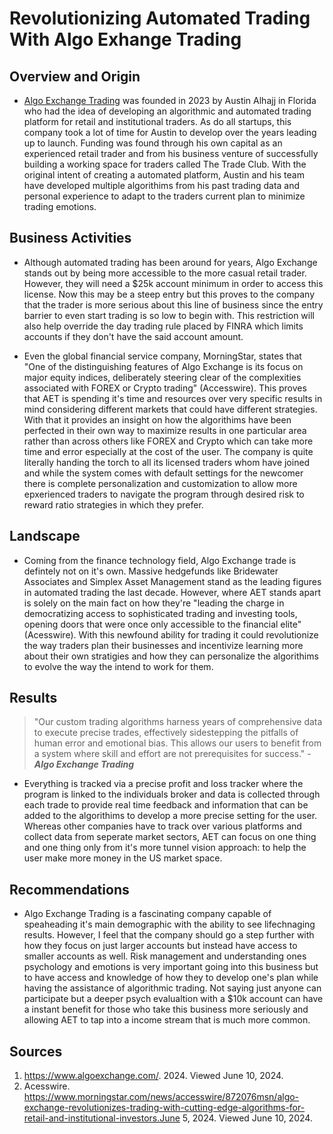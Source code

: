 # **Revolutionizing Automated Trading With Algo Exhange Trading** 



## Overview and Origin

* [Algo Exchange Trading](https://www.algoexchange.com/) was founded in 2023 by Austin Alhajj in Florida who had the idea of developing an algorithmic and automated trading platform for retail and institutional traders. As do all startups, this company took a lot of time for Austin to develop over the years leading up to launch. Funding was found through his own capital as an experienced retail trader and from his business venture of successfully building a working space for traders called The Trade Club. With the original intent of creating a automated platform, Austin and his team have developed multiple algorithims from his past trading data and personal experience to adapt to the traders current plan to minimize trading emotions.


## Business Activities

* Although automated trading has been around for years, Algo Exchange stands out by being more accessible to the more casual retail trader. However, they will need a $25k account minimum in order to access this license. Now this may be a steep entry but this proves to the company that the trader is more serious about this line of business since the entry barrier to even start trading is so low to begin with. This restriction will also help override the day trading rule placed by FINRA which limits accounts if they don't have the said account amount.
  
* Even the global financial service company, MorningStar, states that "One of the distinguishing features of Algo Exchange is its focus on major equity indices, deliberately steering clear of the complexities associated with FOREX or Crypto trading" (Accesswire). This proves that AET is spending it's time and resources over very specific results in mind considering different markets that could have different strategies. With that it provides an insight on how the algorithims have been perfected in their own way to maximize results in one particular area rather than across others like FOREX and Crypto which can take more time and error especially at the cost of the user. The company is quite literally handing the torch to all its licensed traders whom have joined and while the system comes with default settings for the newcomer there is complete personalization and customization to allow more epxerienced traders to navigate the program through desired risk to reward ratio strategies in which they prefer.


## Landscape

* Coming from the finance technology field, Algo Exchange trade is defintely not on it's own. Massive hedgefunds like Bridewater Associates and Simplex Asset Management stand as the leading figures in automated trading the last decade. However, where AET stands apart is solely on the main fact on how they're "leading the charge in democratizing access to sophisticated trading and investing tools, opening doors that were once only accessible to the financial elite" (Acesswire). With this newfound ability for trading it could revolutionize the way traders plan their businesses and incentivize learning more about their own stratigies and how they can personalize the algorithims to evolve the way the intend to work for them.

## Results

> "Our custom trading algorithms harness years of comprehensive data to execute precise trades, effectively sidestepping the pitfalls of human error and emotional bias. This allows our users to benefit from a system where skill and effort are not prerequisites for success." - ***Algo Exchange Trading***

* Everything is tracked via a precise profit and loss tracker where the program is linked to the individuals broker and data is collected through each trade to provide real time feedback and information that can be added to the algorithims to develop a more precise setting for the user. Whereas other companies have to track over various platforms and collect data from seperate market sectors, AET can focus on one thing and one thing only from it's more tunnel vision approach: to help the user make more money in the US market space.

## Recommendations

* Algo Exchange Trading is a fascinating company capable of speaheading it's main demographic with the ability to see lifechnaging results. However, I feel that the company should go a step further with how they focus on just larger accounts but instead have access to smaller accounts as well. Risk management and understanding ones psychology and emotions is very important going into this business but to have access and knowledge of how they to develop one's plan while having the assistance of algorithmic trading. Not saying just anyone can participate but a deeper psych evalualtion with a $10k account can have a instant benefit for those who take this business more seriously and allowing AET to tap into a income stream that is much more common.

## Sources

1. https://www.algoexchange.com/. 2024. Viewed June 10, 2024.
2. Acesswire. https://www.morningstar.com/news/accesswire/872076msn/algo-exchange-revolutionizes-trading-with-cutting-edge-algorithms-for-retail-and-institutional-investors.June 5, 2024. Viewed June 10, 2024.


